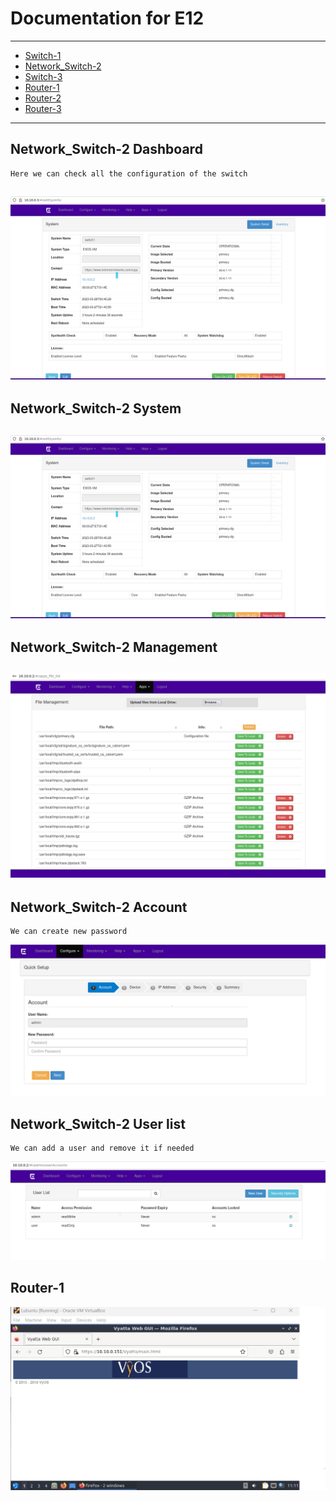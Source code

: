 # Documentation for E12

---
* [Switch-1](https://gitlab.labranet.jamk.fi/AC4888/datanetworks-exercises/-/blob/master/documentation/E12/E12-Switch-1.cfg)
* [Network_Switch-2](https://gitlab.labranet.jamk.fi/AC4888/datanetworks-exercises/-/blob/master/documentation/E12/E12-Network_Switch-2.cfg)
* [Switch-3](https://gitlab.labranet.jamk.fi/AC4888/datanetworks-exercises/-/blob/master/documentation/E12/Switch-3.cfg)
* [Router-1](https://gitlab.labranet.jamk.fi/AC4888/datanetworks-exercises/-/blob/master/documentation/E12/E12-Router-1.cfg)
* [Router-2](https://gitlab.labranet.jamk.fi/AC4888/datanetworks-exercises/-/blob/master/documentation/E12/E12-Router-2.cfg)
* [Router-3](https://gitlab.labranet.jamk.fi/AC4888/datanetworks-exercises/-/blob/master/documentation/E12/E12-Router-3.cfg)
---
## Network_Switch-2 Dashboard
```
Here we can check all the configuration of the switch
```
![](documentation/E12/s1.png)
---

## Network_Switch-2 System
![](documentation/E12/s1.png)
---

## Network_Switch-2 Management
![](documentation/E12/rm.png)
---


## Network_Switch-2 Account
```
We can create new password 
```
![](documentation/E12/rc.png)



## Network_Switch-2 User list
```
We can add a user and remove it if needed
```
![](documentation/E12/ra.png)


## Router-1
![](documentation/E12/rf.png)